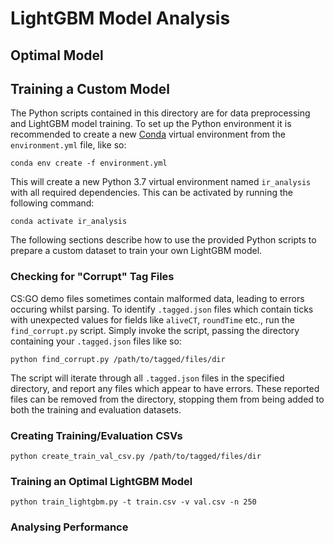 # LightGBM Model Analysis

## Optimal Model

## Training a Custom Model

The Python scripts contained in this directory are for data preprocessing and LightGBM model training. To set up the Python environment it is recommended to create a new [Conda](https://docs.conda.io/en/latest/miniconda.html) virtual environment from the `environment.yml` file, like so:

```
conda env create -f environment.yml
```

This will create a new Python 3.7 virtual environment named `ir_analysis` with all required dependencies. This can be activated by running the following command:

```
conda activate ir_analysis
```

The following sections describe how to use the provided Python scripts to prepare a custom dataset to train your own LightGBM model.

### Checking for "Corrupt" Tag Files

CS:GO demo files sometimes contain malformed data, leading to errors occuring whilst parsing. To identify `.tagged.json` files which contain ticks with unexpected values for fields like `aliveCT`, `roundTime` etc., run the `find_corrupt.py` script. Simply invoke the script, passing the directory containing your `.tagged.json` files like so:

```
python find_corrupt.py /path/to/tagged/files/dir
```

The script will iterate through all `.tagged.json` files in the specified directory, and report any files which appear to have errors. These reported files can be removed from the directory, stopping them from being added to both the training and evaluation datasets.

### Creating Training/Evaluation CSVs

```
python create_train_val_csv.py /path/to/tagged/files/dir
```

### Training an Optimal LightGBM Model

```
python train_lightgbm.py -t train.csv -v val.csv -n 250
```

### Analysing Performance